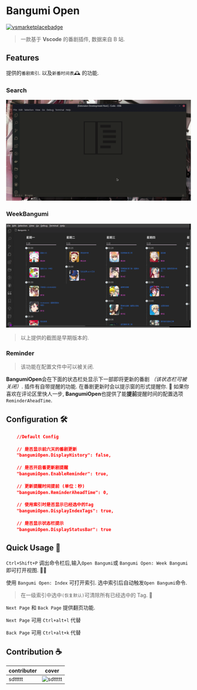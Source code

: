# Bangumi Open

[![vsmarketplacebadge](https://vsmarketplacebadge.apphb.com/version/sdttttt.bangumiopen.svg)](https://github.com/sdttttt/vscode-bangumi)

> 一款基于 **Vscode** 的番剧插件, 数据来自 B 站.

## Features

提供的`番剧索引`. 以及`新番时间表`🕰 的功能.

### Search

![b1](https://raw.githubusercontent.com/sdttttt/vscode-bangumi/master/resources/b1.gif)

### WeekBangumi

![b2](https://raw.githubusercontent.com/sdttttt/vscode-bangumi/master/resources/b2.png)

> 以上提供的截图是早期版本的.

### Reminder

> 该功能在配置文件中可以被关闭.

**BangumiOpen**会在下面的状态栏处显示下一部即将更新的番剧 _（该状态栏可被关闭）_.
插件有自带提醒的功能. 在番剧更新时会以提示窗的形式提醒你. 🎉
如果你喜欢在评论区里快人一步, **BangumiOpen**也提供了能**提前**提醒时间的配置选项`ReminderAheadTime`.

## Configuration 🛠

```json
    //Default Config

    // 是否显示前六天的番剧更新
    "bangumiOpen.DisplayHistory": false,

    // 是否开启番更新剧提醒
    "bangumiOpen.EnableReminder": true,

    // 更新提醒时间提前 (单位：秒)
    "bangumiOpen.ReminderAheadTime": 0,

    // 使用索引时是否显示已经选中的Tag
    "bangumiOpen.DisplayIndexTags": true,

    // 是否显示状态栏提示
    "bangumiOpen.DisplayStatusBar": true
```

## Quick Usage 🚀

`Ctrl+Shift+P` 调出命令栏后,输入`Open Bangumi`或 `Bangumi Open: Week Bangumi` 即可打开视图. 🕵️‍♂️

使用 `Bangumi Open: Index` 可打开索引. 选中索引后自动触发`Open Bangumi`命令.

> 在一级索引中选中`(恢复默认)`可清除所有已经选中的 Tag. 📑

`Next Page` 和 `Back Page` 提供翻页功能.

`Next Page` 可用 `Ctrl+alt+l` 代替

`Back Page` 可用 `Ctrl+alt+k` 代替

## Contribution ☕

| contributer | cover                                                                  |
| ----------- | ---------------------------------------------------------------------- |
| sdttttt     | ![sdttttt](https://avatars1.githubusercontent.com/u/42728902?s=96&v=4) |
